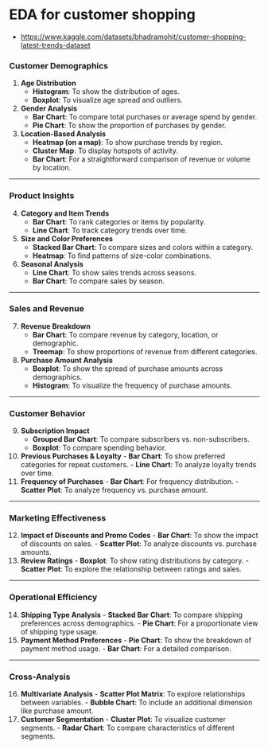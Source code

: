 # EDA for customer shopping
- https://www.kaggle.com/datasets/bhadramohit/customer-shopping-latest-trends-dataset

### **Customer Demographics**

1.  **Age Distribution**
    -   **Histogram**: To show the distribution of ages.
    -   **Boxplot**: To visualize age spread and outliers.
2.  **Gender Analysis**
    -   **Bar Chart**: To compare total purchases or average spend by gender.
    -   **Pie Chart**: To show the proportion of purchases by gender.
3.  **Location-Based Analysis**
    -   **Heatmap (on a map)**: To show purchase trends by region.
    -   **Cluster Map**: To display hotspots of activity.
    -   **Bar Chart**: For a straightforward comparison of revenue or volume by location.
* * *

### **Product Insights**

4.  **Category and Item Trends**
    -   **Bar Chart**: To rank categories or items by popularity.
    -   **Line Chart**: To track category trends over time.
5.  **Size and Color Preferences**
    -   **Stacked Bar Chart**: To compare sizes and colors within a category.
    -   **Heatmap**: To find patterns of size-color combinations.
6.  **Seasonal Analysis**
    -   **Line Chart**: To show sales trends across seasons.
    -   **Bar Chart**: To compare sales by season.
* * *

### **Sales and Revenue**

7.  **Revenue Breakdown**
    -   **Bar Chart**: To compare revenue by category, location, or demographic.
    -   **Treemap**: To show proportions of revenue from different categories.
8.  **Purchase Amount Analysis**
    -   **Boxplot**: To show the spread of purchase amounts across demographics.
    -   **Histogram**: To visualize the frequency of purchase amounts.
* * *

### **Customer Behavior**

9.  **Subscription Impact**
    -   **Grouped Bar Chart**: To compare subscribers vs. non-subscribers.
    -   **Boxplot**: To compare spending behavior.
10.  **Previous Purchases & Loyalty**
    -   **Bar Chart**: To show preferred categories for repeat customers.
    -   **Line Chart**: To analyze loyalty trends over time.
11.  **Frequency of Purchases**
    -   **Bar Chart**: For frequency distribution.
    -   **Scatter Plot**: To analyze frequency vs. purchase amount.
* * *

### **Marketing Effectiveness**

12.  **Impact of Discounts and Promo Codes**
    -   **Bar Chart**: To show the impact of discounts on sales.
    -   **Scatter Plot**: To analyze discounts vs. purchase amounts.
13.  **Review Ratings**
    -   **Boxplot**: To show rating distributions by category.
    -   **Scatter Plot**: To explore the relationship between ratings and sales.
* * *

### **Operational Efficiency**

14.  **Shipping Type Analysis**
    -   **Stacked Bar Chart**: To compare shipping preferences across demographics.
    -   **Pie Chart**: For a proportionate view of shipping type usage.
15.  **Payment Method Preferences**
    -   **Pie Chart**: To show the breakdown of payment method usage.
    -   **Bar Chart**: For a detailed comparison.
* * *

### **Cross-Analysis**

16.  **Multivariate Analysis**
    -   **Scatter Plot Matrix**: To explore relationships between variables.
    -   **Bubble Chart**: To include an additional dimension like purchase amount.
17.  **Customer Segmentation**
    -   **Cluster Plot**: To visualize customer segments.
    -   **Radar Chart**: To compare characteristics of different segments.
